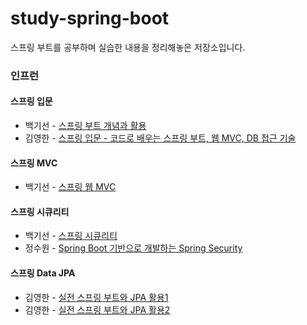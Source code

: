 # study-spring-boot

스프링 부트를 공부하며 실습한 내용을 정리해놓은 저장소입니다.

### 인프런

#### 스프링 입문

- 백기선 - [스프링 부트 개념과 활용](스프링-부트-개념과-활용)
- 김영한 - [스프링 입문 - 코드로 배우는 스프링 부트, 웹 MVC, DB 접근 기술](스프링-입문-스프링-부트)



#### 스프링 MVC

- 백기선 - [스프링 웹 MVC](스프링-웹-MVC)



#### 스프링 시큐리티

- 백기선 - [스프링 시큐리티](스프링-시큐리티)
- 정수원 - [Spring Boot 기반으로 개발하는 Spring Security](Spring-Boot-기반으로-개발하는-Spring-Security)



#### 스프링 Data JPA

- 김영한 - [실전 스프링 부트와 JPA 활용1](실전-스프링-부트와-JPA-활용1)
- 김영한 - [실전 스프링 부트와 JPA 활용2](실전-스프링-부트와-JPA-활용2)

